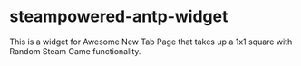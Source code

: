 steampowered-antp-widget
========================

This is a widget for Awesome New Tab Page that takes up a 1x1 square with Random Steam Game functionality.